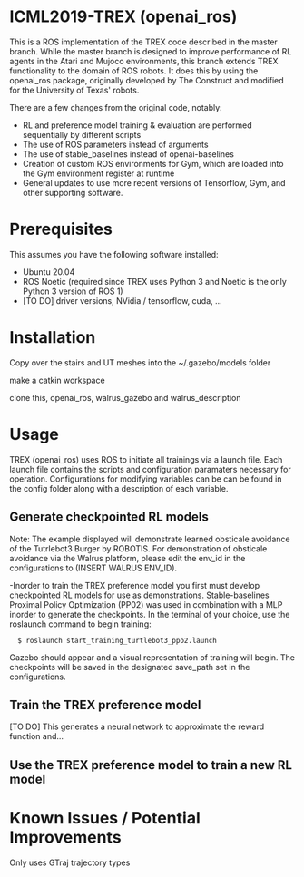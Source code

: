 # ICML2019-TREX (openai_ros)

This is a ROS implementation of the TREX code described in the master branch. While the master branch is designed to improve performance of RL agents in the Atari and Mujoco environments, this branch extends TREX functionality to the domain of ROS robots. It does this by using the openai_ros package, originally developed by The Construct and modified for the University of Texas' robots.

There are a few changes from the original code, notably:
- RL and preference model training & evaluation are performed sequentially by different scripts
- The use of ROS parameters instead of arguments
- The use of stable_baselines instead of openai-baselines
- Creation of custom ROS environments for Gym, which are loaded into the Gym environment register at runtime
- General updates to use more recent versions of Tensorflow, Gym, and other supporting software.

# Prerequisites
This assumes you have the following software installed:
- Ubuntu 20.04
- ROS Noetic (required since TREX uses Python 3 and Noetic is the only Python 3 version of ROS 1)
- [TO DO] driver versions, NVidia / tensorflow, cuda, ...

# Installation

Copy over the stairs and UT meshes into the ~/.gazebo/models folder

make a catkin workspace

clone this, openai_ros, walrus_gazebo and walrus_description

# Usage
TREX (openai_ros) uses ROS to initiate all trainings via a launch file. Each launch file contains the scripts and configuration paramaters necessary for operation. Configurations for modifying variables can be can be found in the config folder along with a description of each variable. 

## Generate checkpointed RL models
Note: The example displayed will demonstrate learned obsticale avoidance of the Tutrlebot3 Burger by ROBOTIS. For demonstration of obsticale avoidance via the Walrus platform, please edit the env_id in the configurations to (INSERT WALRUS ENV_ID). 

-Inorder to train the TREX preference model you first must develop checkpointed RL models for use as demonstrations. Stable-baselines Proximal Policy Optimization (PP02) was used in combination with a MLP inorder to generate the checkpoints. In the terminal of your choice, use the roslaunch command to begin training:

```
  $ roslaunch start_training_turtlebot3_ppo2.launch
```
Gazebo should appear and a visual representation of training will begin. The checkpoints will be saved in the designated save_path set in the configurations.

## Train the TREX preference model
[TO DO] This generates a neural network to approximate the reward function and...

## Use the TREX preference model to train a new RL model

# Known Issues / Potential Improvements
Only uses GTraj trajectory types
